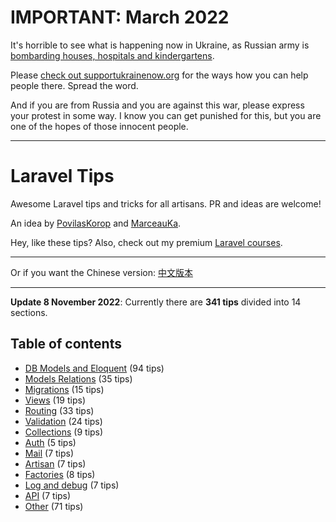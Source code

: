 # IMPORTANT: March 2022

It's horrible to see what is happening now in Ukraine, as Russian army is [bombarding houses, hospitals and kindergartens](https://twitter.com/DavidCornDC/status/1501620037785997316).

Please [check out supportukrainenow.org](https://supportukrainenow.org/) for the ways how you can help people there. Spread the word.

And if you are from Russia and you are against this war, please express your protest in some way. I know you can get punished for this, but you are one of the hopes of those innocent people.

---

# Laravel Tips

Awesome Laravel tips and tricks for all artisans. PR and ideas are welcome!

An idea by [PovilasKorop](https://github.com/PovilasKorop) and [MarceauKa](https://github.com/MarceauKa).

Hey, like these tips? Also, check out my premium [Laravel courses](https://laraveldaily.com/courses?utm_source=github&utm_campaign=laravel-tips).

---

Or if you want the Chinese version:
[中文版本](https://github.com/Lysice/laravel-tips-chinese/blob/master/README-zh.md)

---
**Update 8 November 2022**: Currently there are **341 tips** divided into 14 sections.

## Table of contents

- [DB Models and Eloquent](db-models-and-eloquent.md) (94 tips)
- [Models Relations](models-relations.md) (35 tips)
- [Migrations](migrations.md) (15 tips)
- [Views](views.md) (19 tips)
- [Routing](routing.md) (33 tips)
- [Validation](validation.md) (24 tips)
- [Collections](collections.md) (9 tips)
- [Auth](auth.md) (5 tips)
- [Mail](mail.md) (7 tips)
- [Artisan](artisan.md) (7 tips)
- [Factories](factories.md) (8 tips)
- [Log and debug](log-and-debug.md) (7 tips)
- [API](api.md) (7 tips)
- [Other](other.md) (71 tips)
